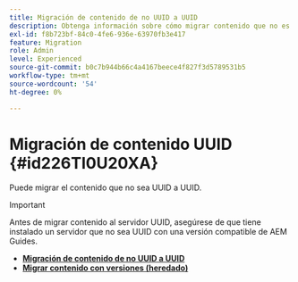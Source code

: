 ```yaml
---
title: Migración de contenido de no UUID a UUID
description: Obtenga información sobre cómo migrar contenido que no es UUID a UUID
exl-id: f8b723bf-84c0-4fe6-936e-63970fb3e417
feature: Migration
role: Admin
level: Experienced
source-git-commit: b0c7b944b66c4a4167beece4f827f3d5789531b5
workflow-type: tm+mt
source-wordcount: '54'
ht-degree: 0%

---
```


# Migración de contenido UUID {#id226TI0U20XA}


Puede migrar el contenido que no sea UUID a UUID.

>[!IMPORTANT]
>
> Antes de migrar contenido al servidor UUID, asegúrese de que tiene instalado un servidor que no sea UUID con una versión compatible de AEM Guides.


* [**Migración de contenido de no UUID a UUID**](./migrate-non-uuid-uuid-new.md)
* [**Migrar contenido con versiones (heredado)**](./migrate-non-uuid-uuid-with-versions.md)

